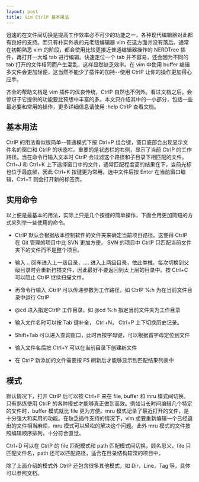 ```yaml
---
layout: post
title: Vim CtrlP 基本用法
---
```


迅速的在文件间切换是提高工作效率必不可少的功能之一，各种现代编辑器对此都有良好的支持。而只有朴实外表的元老级编辑器 vim 在这方面并没有落后。通常在初期熟悉 vim 的阶段，都会使用比较更接近普通编辑器操作的 NERDTree 插件，再打开一大堆 tab 进行编辑。快速定位一个 tab 并不容易，还会因为不同的 tab 打开的文件相同而产生混乱，这样显然缺乏效率。在 vim 中使用 buffer 编辑多文件会更加轻便，这当然不能少了插件的加持--使用 CtrlP 让你的操作更加得心应手。

齐全的帮助文档是 vim 插件的优良传统，CtrlP 自然也不例外。看过文档之后，会惊讶于它提供的功能要比预想中丰富的多。本文只介绍其中的一小部分，包括一些最必要和常用的操作，更多详细信息请使用 :help CtrlP 查看文档。


基本用法
--------

CtrlP 的用法看似很简单--普通模式下按 Ctrl+P 组合键，窗口底部会出现显示文件名的窗口和 CtrlP 的状态栏。重要的是状态栏的右侧，显示了当前 CtrlP 的工作路径。当在命令行输入文本时 CtrlP 会过滤这个路径和子目录下相匹配的文件。Ctrl+J 和 Ctrl+K 上下选择窗口中的文件，通常匹配程度高的结果在下，当前光标也位于最底部，因此 Ctrl+K 按键更为常用。选中文件后按 Enter 在当前窗口编辑，Ctrl+T 则会打开新的标签页。

实用命令
--------

以上便是最基本的用法，实际上只是几个按键的简单操作，下面会用更加简短的方式来列举一些使用的命令。

- CtrlP 默认会根据版本控制软件的文件夹来确定当前项目路径。这使得 CtrlP 在 Git 管理的项目中比 SVN 更加方便， SVN 的项目中 CtrlP 只匹配当前文件夹下的文件而不是整个项目。

- 输入 .. 回车进入上一级目录，.... 进入上两级目录，依此类推。每次切换到父级目录时会重新扫描文件，因此最好不要返回到太上层的目录中。按 Ctrl+C 可以阻止 CtrlP 继续扫描文件。

- 再命令行输入 :CtrlP 可以传递参数为工作路径，如 CtrlP %:h 为在当前文件目录中运行 CtrlP

- @cd 进入指定CtrlP 工作目录，如 @cd %:h 指定当前文件夹为工作目录

- 输入文件名时可以按 Tab 键补全， Ctrl+N， Ctrl+P 上下切换历史记录。

- Shift+Tab 可以进入查询窗口，此时再按字母键，可以根据首字母定位到文件

- 输入文件名后按 Ctrl+Y 可以在当前目录下创建新文件

- 在 CtrlP 新添加的文件需要按 F5 刷新后才能够显示到匹配结果列表中

模式
----

默认情况下，打开 CtrlP 后可以按 Ctrl+F 来在 file, buffer 和 mru 模式间切换。只有熟练使用 CtrlP 的各种模式才能够真正做到高效。例如当长时间编辑几个特定的文件时，buffer 模式就比 file 更为方便。mru 模式记录了最近打开的文件，是十分强大和实用的功能。在缺乏插件支持的情况下，vim 想要重新编辑一个已经退出的文件相当麻烦，mru 模式可以轻松的解决这个问题。此外 mru 模式的文件按照编辑顺序排列，十分符合直觉。

Ctrl+D 可以在 CtrlP 的 file 匹配模式和 path 匹配模式间切换，顾名思义，file 只匹配文件名，path 还可以匹配路径，适合在目录结构较深的项目中。

除了上面介绍的模式外 CtrlP 还包含很多其他模式，如 Dir，Line，Tag 等，具体可以参照文档。
